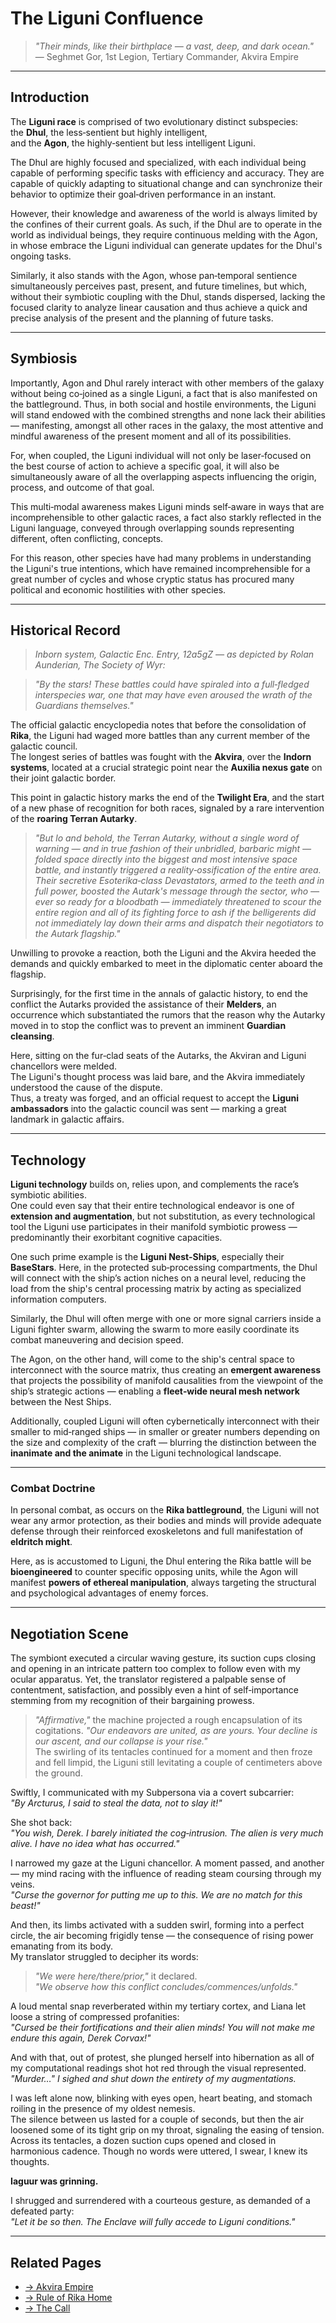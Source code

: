 # The Liguni Confluence

> *"Their minds, like their birthplace — a vast, deep, and dark ocean."*  
> — Seghmet Gor, 1st Legion, Tertiary Commander, Akvira Empire

---

## Introduction

The **Liguni race** is comprised of two evolutionary distinct subspecies:  
the **Dhul**, the less‑sentient but highly intelligent,  
and the **Agon**, the highly‑sentient but less intelligent Liguni.

The Dhul are highly focused and specialized, with each individual being capable of performing specific tasks with efficiency and accuracy. They are capable of quickly adapting to situational change and can synchronize their behavior to optimize their goal‑driven performance in an instant.

However, their knowledge and awareness of the world is always limited by the confines of their current goals. As such, if the Dhul are to operate in the world as individual beings, they require continuous melding with the Agon, in whose embrace the Liguni individual can generate updates for the Dhul's ongoing tasks.

Similarly, it also stands with the Agon, whose pan‑temporal sentience simultaneously perceives past, present, and future timelines, but which, without their symbiotic coupling with the Dhul, stands dispersed, lacking the focused clarity to analyze linear causation and thus achieve a quick and precise analysis of the present and the planning of future tasks.

---

## Symbiosis

Importantly, Agon and Dhul rarely interact with other members of the galaxy without being co‑joined as a single Liguni, a fact that is also manifested on the battleground. Thus, in both social and hostile environments, the Liguni will stand endowed with the combined strengths and none lack their abilities — manifesting, amongst all other races in the galaxy, the most attentive and mindful awareness of the present moment and all of its possibilities.

For, when coupled, the Liguni individual will not only be laser‑focused on the best course of action to achieve a specific goal, it will also be simultaneously aware of all the overlapping aspects influencing the origin, process, and outcome of that goal.

This multi‑modal awareness makes Liguni minds self‑aware in ways that are incomprehensible to other galactic races, a fact also starkly reflected in the Liguni language, conveyed through overlapping sounds representing different, often conflicting, concepts.

For this reason, other species have had many problems in understanding the Liguni's true intentions, which have remained incomprehensible for a great number of cycles and whose cryptic status has procured many political and economic hostilities with other species.

---

## Historical Record

> *Inborn system, Galactic Enc. Entry, 12a5gZ — as depicted by Rolan Aunderian, The Society of Wyr:*

> *"By the stars! These battles could have spiraled into a full‑fledged interspecies war, one that may have even aroused the wrath of the Guardians themselves."*

The official galactic encyclopedia notes that before the consolidation of **Rika**, the Liguni had waged more battles than any current member of the galactic council.  
The longest series of battles was fought with the **Akvira**, over the **Indorn systems**, located at a crucial strategic point near the **Auxilia nexus gate** on their joint galactic border.

This point in galactic history marks the end of the **Twilight Era**, and the start of a new phase of recognition for both races, signaled by a rare intervention of the **roaring Terran Autarky**.

> *"But lo and behold, the Terran Autarky, without a single word of warning — and in true fashion of their unbridled, barbaric might — folded space directly into the biggest and most intensive space battle, and instantly triggered a reality‑ossification of the entire area. Their secretive Esoterika‑class Devastators, armed to the teeth and in full power, boosted the Autark's message through the sector, who — ever so ready for a bloodbath — immediately threatened to scour the entire region and all of its fighting force to ash if the belligerents did not immediately lay down their arms and dispatch their negotiators to the Autark flagship."*

Unwilling to provoke a reaction, both the Liguni and the Akvira heeded the demands and quickly embarked to meet in the diplomatic center aboard the flagship.

Surprisingly, for the first time in the annals of galactic history, to end the conflict the Autarks provided the assistance of their **Melders**, an occurrence which substantiated the rumors that the reason why the Autarky moved in to stop the conflict was to prevent an imminent **Guardian cleansing**.

Here, sitting on the fur‑clad seats of the Autarks, the Akviran and Liguni chancellors were melded.  
The Liguni's thought process was laid bare, and the Akvira immediately understood the cause of the dispute.  
Thus, a treaty was forged, and an official request to accept the **Liguni ambassadors** into the galactic council was sent — marking a great landmark in galactic affairs.

---

## Technology

**Liguni technology** builds on, relies upon, and complements the race’s symbiotic abilities.  
One could even say that their entire technological endeavor is one of **extension and augmentation**, but not substitution, as every technological tool the Liguni use participates in their manifold symbiotic prowess — predominantly their exorbitant cognitive capacities.

One such prime example is the **Liguni Nest‑Ships**, especially their **BaseStars**. Here, in the protected sub‑processing compartments, the Dhul will connect with the ship’s action niches on a neural level, reducing the load from the ship's central processing matrix by acting as specialized information computers.

Similarly, the Dhul will often merge with one or more signal carriers inside a Liguni fighter swarm, allowing the swarm to more easily coordinate its combat maneuvering and decision speed.

The Agon, on the other hand, will come to the ship's central space to interconnect with the source matrix, thus creating an **emergent awareness** that projects the possibility of manifold causalities from the viewpoint of the ship’s strategic actions — enabling a **fleet‑wide neural mesh network** between the Nest Ships.

Additionally, coupled Liguni will often cybernetically interconnect with their smaller to mid‑ranged ships — in smaller or greater numbers depending on the size and complexity of the craft — blurring the distinction between the **inanimate and the animate** in the Liguni technological landscape.

---

### Combat Doctrine

In personal combat, as occurs on the **Rika battleground**, the Liguni will not wear any armor protection, as their bodies and minds will provide adequate defense through their reinforced exoskeletons and full manifestation of **eldritch might**.

Here, as is accustomed to Liguni, the Dhul entering the Rika battle will be **bioengineered** to counter specific opposing units, while the Agon will manifest **powers of ethereal manipulation**, always targeting the structural and psychological advantages of enemy forces.

---

## Negotiation Scene

The symbiont executed a circular waving gesture, its suction cups closing and opening in an intricate pattern too complex to follow even with my ocular apparatus. Yet, the translator registered a palpable sense of contentment, satisfaction, and possibly even a hint of self‑importance stemming from my recognition of their bargaining prowess.

> *"Affirmative,"* the machine projected a rough encapsulation of its cogitations. *"Our endeavors are united, as are yours. Your decline is our ascent, and our collapse is your rise."*  
> The swirling of its tentacles continued for a moment and then froze and fell limpid, the Liguni still levitating a couple of centimeters above the ground.

Swiftly, I communicated with my Subpersona via a covert subcarrier:  
*"By Arcturus, I said to steal the data, not to slay it!"*  

She shot back:  
*"You wish, Derek. I barely initiated the cog‑intrusion. The alien is very much alive. I have no idea what has occurred."*  

I narrowed my gaze at the Liguni chancellor. A moment passed, and another — my mind racing with the influence of reading steam coursing through my veins.  
*"Curse the governor for putting me up to this. We are no match for this beast!"*

And then, its limbs activated with a sudden swirl, forming into a perfect circle, the air becoming frigidly tense — the consequence of rising power emanating from its body.  
My translator struggled to decipher its words:  
> *"We were here/there/prior,"* it declared.  
> *"We observe how this conflict concludes/commences/unfolds."*

A loud mental snap reverberated within my tertiary cortex, and Liana let loose a string of compressed profanities:  
*"Cursed be their fortifications and their alien minds! You will not make me endure this again, Derek Corvax!"*  

And with that, out of protest, she plunged herself into hibernation as all of my computational readings shot hot red through the visual represented.  
*"Murder…" I sighed and shut down the entirety of my augmentations.*  

I was left alone now, blinking with eyes open, heart beating, and stomach roiling in the presence of my oldest nemesis.  
The silence between us lasted for a couple of seconds, but then the air loosened some of its tight grip on my throat, signaling the easing of tension. Across its tentacles, a dozen suction cups opened and closed in harmonious cadence. Though no words were uttered, I swear, I knew its thoughts.

**Iaguur was grinning.**

I shrugged and surrendered with a courteous gesture, as demanded of a defeated party:  
*"Let it be so then. The Enclave will fully accede to Liguni conditions."*

---

## Related Pages

- [→ Akvira Empire](../factions/prime-contenders/akvira-empire.md)  
- [→ Rule of Rika Home](../../rule-of-rika.md)  
- [→ The Call](../systems/the-call.md)
